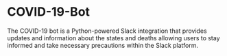 # COVID-19-Bot
The COVID-19 bot is a Python-powered Slack integration that provides  updates and information about the states and deaths allowing users to stay informed and take necessary precautions within the Slack platform.
